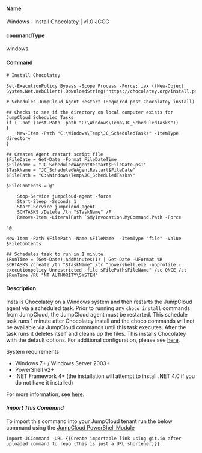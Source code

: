 #### Name

Windows - Install Chocolatey | v1.0 JCCG

#### commandType

windows

#### Command

```
# Install Chocolatey

Set-ExecutionPolicy Bypass -Scope Process -Force; iex ((New-Object System.Net.WebClient).DownloadString('https://chocolatey.org/install.ps1'))

# Schedules JumpCloud Agent Restart (Required post Chocolatey install)

## Checks to see if the directory on local computer exists for JumpCloud Scheduled Tasks
if ( -not (Test-Path -path "C:\Windows\Temp\JC_ScheduledTasks"))
{
    New-Item -Path "C:\Windows\Temp\JC_ScheduledTasks" -ItemType directory
}

## Creates Agent restart script file
$FileDate = Get-Date -Format FileDateTime
$FileName = "JC_ScheduledWAgentRestart$FileDate.ps1"
$TaskName = "JC_ScheduledWAgentRestart$FileDate"
$FilePath = "C:\Windows\Temp\JC_ScheduledTasks\"

$FileContents = @"

    Stop-Service jumpcloud-agent -force
    Start-Sleep -Seconds 1
    Start-Service jumpcloud-agent
    SCHTASKS /Delete /tn "$TaskName" /F
    Remove-Item -LiteralPath `$MyInvocation.MyCommand.Path -Force

"@

New-Item -Path $FilePath -Name $FileName  -ItemType "file" -Value $FileContents

## Schedules task to run in 1 minute
$RunTime = (Get-Date).AddMinutes(1) | Get-Date -UFormat %R
SCHTASKS /create /tn "$TaskName" /tr "powershell.exe -noprofile -executionpolicy Unrestricted -file $FilePath$FileName" /sc ONCE /st $RunTime /RU "NT AUTHORITY\SYSTEM"
```

#### Description

Installs Chocolatey on a Windows system and then restarts the JumpCloud agent via a scheduled task. Prior to running any `choco install` commands from JumpCloud, the JumpCloud agent must be restarted. This schedule task runs 1 minute after Chocolatey install and the choco commands will not be available via JumpCloud commands until this task executes. After the task runs it deletes itself and cleans up the files.  This installs Chocolatey with the default options. For additional configuration, please see [here](https://chocolatey.org/docs/chocolatey-configuration#proxy).

System requirements:
- Windows 7+ / Windows Server 2003+
- PowerShell v2+
- .NET Framework 4+ (the installation will attempt to install .NET 4.0 if you do not have it installed)

For more information, see [here](https://chocolatey.org/install).

#### *Import This Command*

To import this command into your JumpCloud tenant run the below command using the [JumpCloud PowerShell Module](https://github.com/TheJumpCloud/support/wiki/Installing-the-JumpCloud-PowerShell-Module)

```
Import-JCCommand -URL {{Create importable link using git.io after uploaded command to repo (This is just a URL shortener)}}
```
